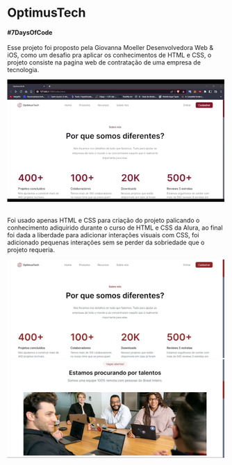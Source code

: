 # OptimusTech

#### #7DaysOfCode

Esse projeto foi proposto pela Giovanna Moeller
Desenvolvedora Web & iOS, como um desafio pra aplicar os conhecimentos de HTML e CSS, o projeto consiste na pagina web de contratação de uma empresa de tecnologia.

<img src="assets/img/video of project.gif" alt="gif animado do projeto" width="500"></img>

<br>
Foi usado apenas HTML e CSS para criação do projeto palicando o conhecimento adiquirido durante o curso de HTML e CSS da Alura,
ao final foi dada a liberdade para adicionar interações visuais com CSS, foi adicionado pequenas interações sem se perder da sobriedade que o projeto requeria.
<br>

<img src="assets/img/Captura de tela 2023-02-10 145930.jpg" alt="Screamshot 1 do projeto" width="500"></img>
<img src="assets/img/Captura de tela 2023-02-10 151531.jpg" alt="Screamshot 2 do projeto" width="500"></img>

